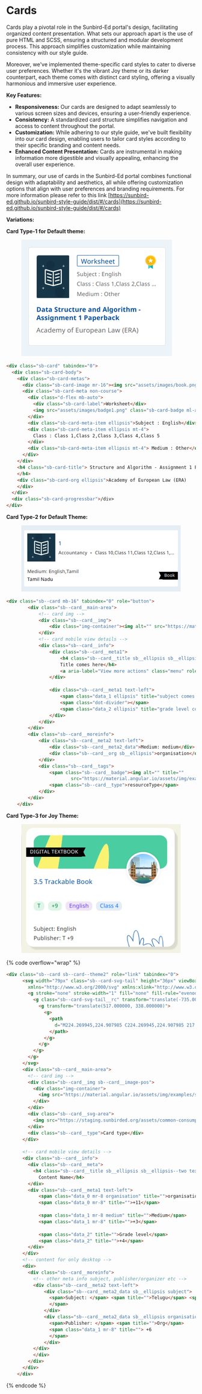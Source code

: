 # Cards

Cards play a pivotal role in the Sunbird-Ed portal's design, facilitating organized content presentation. What sets our approach apart is the use of pure HTML and SCSS, ensuring a structured and modular development process. This approach simplifies customization while maintaining consistency with our style guide.

Moreover, we've implemented theme-specific card styles to cater to diverse user preferences. Whether it's the vibrant Joy theme or its darker counterpart, each theme comes with distinct card styling, offering a visually harmonious and immersive user experience.

**Key Features:**

* **Responsiveness:** Our cards are designed to adapt seamlessly to various screen sizes and devices, ensuring a user-friendly experience.
* **Consistency:** A standardized card structure simplifies navigation and access to content throughout the portal.
* **Customization:** While adhering to our style guide, we've built flexibility into our card design, enabling users to tailor card styles according to their specific branding and content needs.
* **Enhanced Content Presentation:** Cards are instrumental in making information more digestible and visually appealing, enhancing the overall user experience.

In summary, our use of cards in the Sunbird-Ed portal combines functional design with adaptability and aesthetics, all while offering customization options that align with user preferences and branding requirements. For more information please refer to this link [https://sunbird-ed.github.io/sunbird-style-guide/dist/#/cards](https://sunbird-ed.github.io/sunbird-style-guide/dist/#/cards)

**Variations:**

**Card Type-1 for Default theme:**

<figure><img src="../../../../../.gitbook/assets/image (73).png" alt=""><figcaption></figcaption></figure>

```html
<div class="sb-card" tabindex="0">
  <div class="sb-card-body">
    <div class="sb-card-metas">
      <div class="sb-card-image mr-16"><img src="assets/images/book.png"></div>
      <div class="sb-card-meta non-course">
        <div class="d-flex mb-auto">
          <div class="sb-card-label">Worksheet</div>
          <img src="assets/images/badge1.png" class="sb-card-badge ml-auto">
        </div>
        <div class="sb-card-meta-item ellipsis">Subject : English</div>
        <div class="sb-card-meta-item ellipsis mt-4">
          Class : Class 1,Class 2,Class 3,Class 4,Class 5
        </div>
        <div class="sb-card-meta-item ellipsis mt-4"> Medium : Other</div>
      </div>
    </div>
    <h4 class="sb-card-title"> Structure and Algorithm - Assignment 1 Paperback
    </h4>
    <div class="sb-card-org ellipsis">Academy of European Law (ERA)
    </div>
  </div>
  <div class="sb-card-progressbar">/div>
</div>
```

**Card Type-2 for Default Theme:**

<figure><img src="../../../../../.gitbook/assets/image (75).png" alt=""><figcaption></figcaption></figure>

```html
<div class="sb--card mb-16" tabindex="0" role="button">
        <div class="sb--card__main-area">
            <!-- card img -->
            <div class="sb--card__img">
                <div class="img-container"><img alt="" src="https://material.angular.io/assets/img/examples/shiba2.jpg"></div>
            </div>
            <!-- card mobile view details -->
            <div class="sb--card__info">
                <div class="sb--card__meta1">
                    <h4 class="sb--card__title sb__ellipsis sb__ellipsis--two text-left flex-basis-1" title="Title comes here">
                    Title comes here</h4>
                    <a aria-label="View more actions" class="menu" role="button" tabindex="0"></a>
                </div>  
        
                <div class="sb--card__meta1 text-left">
                    <span class="data_1 ellipsis" title="subject comes here">dsubject comes here</span>
                    <span class="dot-divider"></span>
                    <span class="data_2 ellipsis" title="grade level comes here">grade level comes here</span>
                </div>
            </div>
        </div>
        <div class="sb--card__moreinfo">
            <div class="sb--card__meta2 text-left">
                <div class="sb--card__meta2_data">Medium: medium</div>
                <div class="sb--card__org sb__ellipsis">organisation</div>
            </div>
            <div class="sb--card__tags">
                <span class="sb--card__badge"><img alt="" title=""
                        src="https://material.angular.io/assets/img/examples/shiba2.jpg"></span>
                <span class="sb--card__type">resourceType</span>
            </div>
        </div>
    </div>
```

**Card Type-3 for Joy Theme:**

<figure><img src="../../../../../.gitbook/assets/image (76).png" alt=""><figcaption></figcaption></figure>

{% code overflow="wrap" %}
```html
<div class="sb--card sb--card--theme2" role="link" tabindex="0">
      <svg width="79px" class="sb--card-svg-tail" height="36px" viewBox="0 0 79 36" version="1.1"
        xmlns="http://www.w3.org/2000/svg" xmlns:xlink="http://www.w3.org/1999/xlink">
        <g stroke="none" stroke-width="1" fill="none" fill-rule="evenodd">
          <g class="sb--card-svg-tail__rc" transform="translate(-735.000000, -524.000000)">
            <g transform="translate(517.000000, 338.000000)">
              <g>
                <path
                  d="M224.269945,224.907985 C224.269945,224.907985 217.096964,205.264724 219.487958,199.23369 C221.878951,193.203161 229.905965,205.609232 231.442925,210.261729 C231.442925,210.261729 230.930605,187 237.762123,187 C244.59339,187 245.447423,217.498667 245.447423,217.498667 C245.447423,217.498667 247.838417,203.54168 252.27894,203.54168 C256.719214,203.54168 251.424907,219.049331 253.645044,218.704823 C255.865431,218.360315 264.612662,211.290301 270.931859,218.871747 C277.250806,226.453445 274.347493,238.1705 281.17901,237.998119 C288.010277,237.825992 268.503575,211.123125 272.431528,205.95374 C276.359732,200.784607 286.265169,212.84617 287.119203,215.94775 C287.119203,215.94775 286.606883,199.23369 291.218013,199.23369 C295.829393,199.23369 296,223.18494 296,223.18494 L224.269945,224.907985 Z">
                </path>
              </g>
            </g>
          </g>
        </g>
      </svg>
      <div class="sb--card__main-area">
        <!-- card img -->
        <div class="sb--card__img sb--card__image-pos">
          <div class="img-container">
            <img src="https://material.angular.io/assets/img/examples/shiba2.jpg" alt="">
          </div>
        </div>
        <div class="sb--card__svg-area">
          <img src="https://staging.sunbirded.org/assets/common-consumption/images/abstract_02.svg" alt=""/>
        </div>
        <div class="sb--card__type">Card type</div>
      </div>
    
      <!-- card mobile view details -->
      <div class="sb--card__info">
        <div class="sb--card__meta">
          <h4 class="sb--card__title sb__ellipsis sb__ellipsis--two text-left flex-basis-1" title="">
            Content Name</h4>
        </div>
        <div class="sb--card__meta1 text-left">
            <span class="data_0 mr-8 organisation" title="">organisation</span>
            <span class="data_0 mr-8" title="">+11</span>
    
            <span class="data_1 mr-8 medium" title="">Medium</span>
            <span class="data_1 mr-8" title="">+3</span>
    
            <span class="data_2" title="">Grade level</span>
            <span class="data_2" title="">+4</span>
        </div>
      </div>
      <!-- content for only desktop -->
      <div>
        <div class="sb--card__moreinfo">
          <!-- other meta info subject, publisher/organizer etc -->
          <div class="sb--card__meta2 text-left">
              <div class="sb--card__meta2_data sb__ellipsis subject">
                <span>Subject: </span> <span title="">Telugu</span> <span class="data_1 mr-8" title=""> +5
                </span>
              </div>
              <div class="sb--card__meta2_data sb__ellipsis organisation">
                <span>Publisher: </span> <span title="">Org</span>
                <span class="data_1 mr-8" title=""> +6
                </span>
              </div>
          </div>
          </div>
        </div>
      </div>
    </div>
```
{% endcode %}

